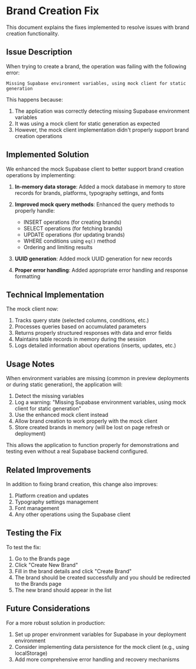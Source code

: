 # Brand Creation Fix

This document explains the fixes implemented to resolve issues with brand creation functionality.

## Issue Description

When trying to create a brand, the operation was failing with the following error:

```
Missing Supabase environment variables, using mock client for static generation
```

This happens because:

1. The application was correctly detecting missing Supabase environment variables
2. It was using a mock client for static generation as expected
3. However, the mock client implementation didn't properly support brand creation operations

## Implemented Solution

We enhanced the mock Supabase client to better support brand creation operations by implementing:

1. **In-memory data storage**: Added a mock database in memory to store records for brands, platforms, typography settings, and fonts
2. **Improved mock query methods**: Enhanced the query methods to properly handle:
   - INSERT operations (for creating brands)
   - SELECT operations (for fetching brands)
   - UPDATE operations (for updating brands)
   - WHERE conditions using `eq()` method
   - Ordering and limiting results

3. **UUID generation**: Added mock UUID generation for new records
4. **Proper error handling**: Added appropriate error handling and response formatting

## Technical Implementation

The mock client now:

1. Tracks query state (selected columns, conditions, etc.)
2. Processes queries based on accumulated parameters
3. Returns properly structured responses with data and error fields
4. Maintains table records in memory during the session
5. Logs detailed information about operations (inserts, updates, etc.)

## Usage Notes

When environment variables are missing (common in preview deployments or during static generation), the application will:

1. Detect the missing variables
2. Log a warning: "Missing Supabase environment variables, using mock client for static generation"
3. Use the enhanced mock client instead
4. Allow brand creation to work properly with the mock client
5. Store created brands in memory (will be lost on page refresh or deployment)

This allows the application to function properly for demonstrations and testing even without a real Supabase backend configured.

## Related Improvements

In addition to fixing brand creation, this change also improves:

1. Platform creation and updates
2. Typography settings management
3. Font management
4. Any other operations using the Supabase client

## Testing the Fix

To test the fix:

1. Go to the Brands page
2. Click "Create New Brand"
3. Fill in the brand details and click "Create Brand"
4. The brand should be created successfully and you should be redirected to the Brands page
5. The new brand should appear in the list

## Future Considerations

For a more robust solution in production:

1. Set up proper environment variables for Supabase in your deployment environment
2. Consider implementing data persistence for the mock client (e.g., using localStorage)
3. Add more comprehensive error handling and recovery mechanisms 